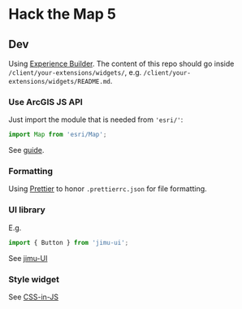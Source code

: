 # Hack the Map 5

## Dev

Using [Experience Builder](https://developers.arcgis.com/experience-builder/). The content of this repo should go inside `/client/your-extensions/widgets/`, e.g. `/client/your-extensions/widgets/README.md`.

### Use ArcGIS JS API

Just import the module that is needed from `'esri/'`:

```ts
import Map from 'esri/Map';
```

See [guide](https://developers.arcgis.com/experience-builder/guide/extend-base-widget/#modules-in-the-arcgis-api-for-javascript). 

### Formatting

Using [Prettier](https://marketplace.visualstudio.com/items?itemName=esbenp.prettier-vscode) to honor `.prettierrc.json` for file formatting.

### UI library

E.g.

```ts
import { Button } from 'jimu-ui';
```

See [jimu-UI](https://developers.arcgis.com/experience-builder/storybook)

### Style widget

See [CSS-in-JS](https://developers.arcgis.com/experience-builder/guide/widget-ui/#%EF%B8%8Fcss-in-js-recommended)
